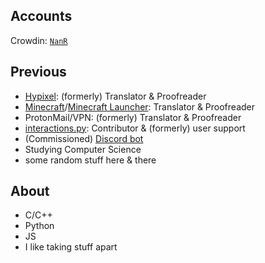 ## Accounts
Crowdin: [`NanR`](https://crowdin.com/profile/NanR)

## Previous
- [Hypixel](https://crowdin.com/project/hypixel): (formerly) Translator & Proofreader 
- [Minecraft](https://crowdin.com/project/minecraft)/[Minecraft Launcher](https://crowdin.com/project/minecraft-launcher): Translator & Proofreader
- ProtonMail/VPN: (formerly) Translator & Proofreader
- [interactions.py](https://github.com/interactions-py/): Contributor & (formerly) user support
- (Commissioned) [Discord bot](https://github.com/Nanrech/2bot)
- Studying Computer Science
- some random stuff here & there

## About
- C/C++
- Python
- JS
- I like taking stuff apart

